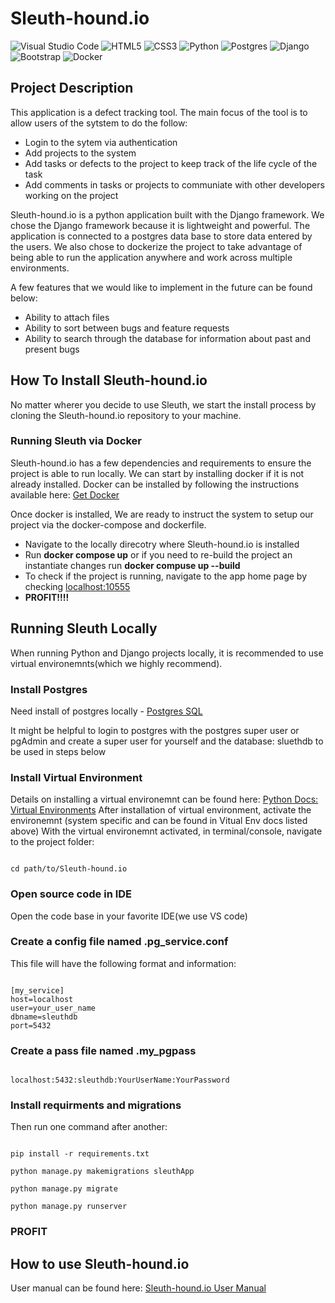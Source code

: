 # Sleuth-hound.io

<p>

![Visual Studio Code](https://img.shields.io/badge/Visual%20Studio%20Code-0078d7.svg?style=for-the-badge&logo=visual-studio-code&logoColor=white) ![HTML5](https://img.shields.io/badge/html5-%23E34F26.svg?style=for-the-badge&logo=html5&logoColor=white) ![CSS3](https://img.shields.io/badge/css3-%231572B6.svg?style=for-the-badge&logo=css3&logoColor=white) ![Python](https://img.shields.io/badge/python-3670A0?style=for-the-badge&logo=python&logoColor=ffdd54) ![Postgres](https://img.shields.io/badge/postgres-%23316192.svg?style=for-the-badge&logo=postgresql&logoColor=white) ![Django](https://img.shields.io/badge/django-%23092E20.svg?style=for-the-badge&logo=django&logoColor=white) ![Bootstrap](https://img.shields.io/badge/bootstrap-%23563D7C.svg?style=for-the-badge&logo=bootstrap&logoColor=white) ![Docker](https://img.shields.io/badge/docker-%230db7ed.svg?style=for-the-badge&logo=docker&logoColor=white)

</p>

## Project Description

This application is a defect tracking tool.  The main focus of the tool is to allow users of the sytstem to do the follow:

- Login to the sytem via authentication
- Add projects to the system
- Add tasks or defects to the project to keep track of the life cycle of the task
- Add comments in tasks or projects to communiate with other developers working on the project

Sleuth-hound.io is a python application built with the Django framework. We chose the Django framework because it is lightweight and powerful.
The application is connected to a postgres data base to store data entered by the users.
We also chose to dockerize the project to take advantage of being able to run the application anywhere and work across multiple environments.

A few features that we would like to implement in the future can be found below:

- Ability to attach files
- Ability to sort between bugs and feature requests
- Ability to search through the database for information about past and present bugs

## How To Install Sleuth-hound.io

No matter wherer you decide to use Sleuth, we start the install process by cloning the Sleuth-hound.io repository to your machine.

### Running Sleuth via Docker

Sleuth-hound.io has a few dependencies and requirements to ensure the project is able to run locally.
We can start by installing docker if it is not already installed.  Docker can be installed by following the instructions available here: [Get Docker](<https://docs.docker.com/get-docker/>)

Once docker is installed, We are ready to instruct the system to setup our project via the docker-compose and dockerfile.

- Navigate to the locally direcotry where Sleuth-hound.io is installed
- Run **docker compose up** or if you need to re-build the project an instantiate changes run **docker compuse up --build**
- To check if the project is running, navigate to the app home page by checking [localhost:10555](<http://localhost:10555/>)
- **PROFIT!!!!**

## Running Sleuth Locally

When running Python and Django projects locally, it is recommended to use virtual environemnts(which we highly recommend).

### Install Postgres

Need install of postgres locally - [Postgres SQL](<https://www.postgresql.org/>)

It might be helpful to login to postgres with the postgres super user or pgAdmin and create a super user for yourself and the database: sluethdb to be used in steps below

### Install Virtual Environment

Details on installing a virtual environemnt can be found here: [Python Docs: Virtual Environments](<https://docs.python.org/3/tutorial/venv.html/>)
After installation of virtual environment, activate the environemnt (system specific and can be found in Vitual Env docs listed above)
With the virtual environemnt activated, in terminal/console, navigate to the project folder:

```

cd path/to/Sleuth-hound.io

```

### Open source code in IDE

Open the code base in your favorite IDE(we use VS code)

### Create a config file named .pg_service.conf

This file will have the following format and information:

```

[my_service]
host=localhost
user=your_user_name
dbname=sleuthdb
port=5432

```

### Create a pass file named .my_pgpass

```

localhost:5432:sleuthdb:YourUserName:YourPassword

```

### Install requirments and migrations

Then run one command after another:

```

pip install -r requirements.txt

python manage.py makemigrations sleuthApp

python manage.py migrate

python manage.py runserver

```

### PROFIT

## How to use Sleuth-hound.io

User manual can be found here: [Sleuth-hound.io User Manual](<https://github.com/corbinabeebe/Sleuth_hound.io/blob/master/Sleuth-hound.io%20UserManual.pdf>)
